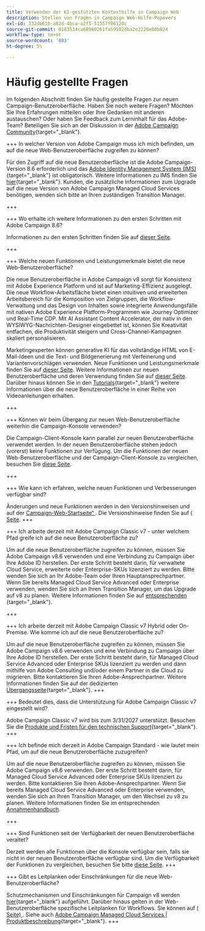 ```yaml
---
title: Verwenden der KI-gestützten Kontexthilfe in Campaign Web
description: Stellen von Fragen in Campaign Web-Hilfe-Popovers
exl-id: 332db61b-a82d-4bca-a2f5-51557f06120c
source-git-commit: 0183534ca68960261fa59582dba2e2220e60b024
workflow-type: tm+mt
source-wordcount: '803'
ht-degree: 5%

---
```


# Häufig gestellte Fragen

Im folgenden Abschnitt finden Sie häufig gestellte Fragen zur neuen Campaign-Benutzeroberfläche. Haben Sie noch weitere Fragen? Möchten Sie Ihre Erfahrungen mitteilen oder Ihre Gedanken mit anderen austauschen? Oder haben Sie Feedback zum Lerninhalt für das Adobe-Team? Beteiligen Sie sich an der Diskussion in der [Adobe Campaign Community](https://experienceleaguecommunities.adobe.com/t5/adobe-campaign-classic-v7/ct-p/adobe-campaign-classic-community){target="_blank"}.


+++ In welcher Version von Adobe Campaign muss ich mich befinden, um auf die neue Web-Benutzeroberfläche zugreifen zu können?

Für den Zugriff auf die neue Benutzeroberfläche ist die Adobe Campaign-Version 8.6 erforderlich und das [Adobe Identity Management System (IMS)](https://helpx.adobe.com/de/enterprise/using/identity.html){target="_blank"} ist obligatorisch. Weitere Informationen zu IMS finden Sie [hier](https://experienceleague.adobe.com/en/docs/campaign/technotes-ac/tn-new/migrate-users-to-ims){target="_blank"}. Kunden, die zusätzliche Informationen zum Upgrade auf die neue Version von Adobe Campaign Managed Cloud Services benötigen, wenden sich bitte an Ihren zuständigen Transition Manager.

+++

+++ Wo erhalte ich weitere Informationen zu den ersten Schritten mit Adobe Campaign 8.6?

Informationen zu den ersten Schritten finden Sie auf [dieser Seite](../get-started/get-started.md).

+++

+++ Welche neuen Funktionen und Leistungsmerkmale bietet die neue Web-Benutzeroberfläche?

Die neue Benutzeroberfläche in Adobe Campaign v8 sorgt für Konsistenz mit Adobe Experience Platform und ist auf Marketing-Effizienz ausgelegt. Die neue Workflow-Arbeitsfläche bietet einen intuitiven und erweiterten Arbeitsbereich für die Komposition von Zielgruppen, die Workflow-Verwaltung und das Design von Inhalten sowie integrierte Anwendungsfälle mit nativen Adobe Experience Platform-Programmen wie Journey Optimizer und Real-Time CDP.  Mit AI Assistant Content Accelerator, der nativ in den WYSIWYG-Nachrichten-Designer eingebettet ist, können Sie Kreativität entfachen, die Produktivität steigern und Cross-Channel-Kampagnen skaliert personalisieren.

Marketingexperten können generative KI für das vollständige HTML von E-Mail-Ideen und die Text- und Bildgenerierung mit Verfeinerung und Variantenvorschlägen verwenden. Neue Funktionen und Leistungsmerkmale finden Sie auf [dieser Seite](../rn/whats-new.md). Weitere Informationen zur neuen Benutzeroberfläche und deren Verwendung finden Sie auf [dieser Seite](../get-started/user-interface.md). Darüber hinaus können Sie in den [Tutorials](https://experienceleague.adobe.com/en/docs/campaign-web-learn/tutorials/overview){target="_blank"} weitere Informationen über die neue Benutzeroberfläche in einer Reihe von Videoanleitungen erhalten.

+++

+++  Können wir beim Übergang zur neuen Web-Benutzeroberfläche weiterhin die Campaign-Konsole verwenden?

Die Campaign-Client-Konsole kann parallel zur neuen Benutzeroberfläche verwendet werden. In der neuen Benutzeroberfläche stehen jedoch (vorerst) keine Funktionen zur Verfügung. Um die Funktionen der neuen Web-Benutzeroberfläche und der Campaign-Client-Konsole zu vergleichen, besuchen Sie [diese Seite](../get-started/capability-matrix.md).

+++

+++ Wie kann ich erfahren, welche neuen Funktionen und Verbesserungen verfügbar sind?

Änderungen und neue Funktionen werden in den Versionshinweisen und auf der [Campaign-Web-Startseite“ ](../get-started/user-interface.md#user-interface-home). Die Versionshinweise finden Sie auf ([ Seite](../rn/release-notes.md).
+++


+++  Ich arbeite derzeit mit Adobe Campaign Classic v7 - unter welchem Pfad greife ich auf die neue Benutzeroberfläche zu?

Um auf die neue Benutzeroberfläche zugreifen zu können, müssen Sie Adobe Campaign v8.6 verwenden und eine Verbindung zu Campaign über Ihre Adobe ID herstellen. Der erste Schritt besteht darin, für verwaltete Cloud Service, erweiterte oder Enterprise-SKUs lizenziert zu werden. Bitte wenden Sie sich an Ihr Adobe-Team oder Ihren Hauptansprechpartner. Wenn Sie bereits Managed Cloud Service Advanced oder Enterprise verwenden, wenden Sie sich an Ihren Transition Manager, um das Upgrade auf v8 zu planen. Weitere Informationen finden Sie auf [ entsprechenden ](https://experienceleague.adobe.com/en/docs/campaign/campaign-v8/new/v7-to-v8){target="_blank"}.

+++

+++  Ich arbeite derzeit mit Adobe Campaign Classic v7 Hybrid oder On-Premise. Wie komme ich auf die neue Benutzeroberfläche zu?

Um auf die neue Benutzeroberfläche zugreifen zu können, müssen Sie Adobe Campaign v8.6 verwenden und eine Verbindung zu Campaign über Ihre Adobe ID herstellen. Der erste Schritt besteht darin, für Managed Cloud Service Advanced oder Enterprise SKUs lizenziert zu werden und dann mithilfe von Adobe Consulting und/oder einem Partner in die Cloud zu migrieren. Bitte kontaktieren Sie Ihren Adobe-Ansprechpartner. Weitere Informationen finden Sie auf der dedizierten [Übergangsseite](https://experienceleague.adobe.com/en/docs/campaign/campaign-v8/new/v7-to-v8){target="_blank"}.
+++

+++ Bedeutet dies, dass die Unterstützung für Adobe Campaign Classic v7 eingestellt wird?

Adobe Campaign Classic v7 wird bis zum 3/31/2027 unterstützt. Besuchen Sie die [Produkte und Fristen für den technischen Support](https://helpx.adobe.com/support/programs/eol-matrix.html){target="_blank"}.
+++

+++ Ich befinde mich derzeit in Adobe Campaign Standard - wie lautet mein Pfad, um auf die neue Benutzeroberfläche zuzugreifen?

Um auf die neue Benutzeroberfläche zugreifen zu können, müssen Sie Adobe Campaign v8.6 verwenden. Der erste Schritt besteht darin, für Managed Cloud Service Advanced oder Enterprise SKUs lizenziert zu werden. Bitte kontaktieren Sie Ihren Adobe-Ansprechpartner. Wenn Sie bereits Managed Cloud Service Advanced oder Enterprise verwenden, wenden Sie sich an Ihren Transition Manager, um den Wechsel zu v8 zu planen. Weitere Informationen finden Sie im entsprechenden [Annahmenhandbuch](../../adoption/home.md).

+++


+++ Sind Funktionen seit der Verfügbarkeit der neuen Benutzeroberfläche veraltet?

Derzeit werden alle Funktionen über die Konsole verfügbar sein, falls sie nicht in der neuen Benutzeroberfläche verfügbar sind. Um die Verfügbarkeit der Funktionen zu vergleichen, besuchen Sie bitte [diese Seite](../get-started/capability-matrix.md).
+++


+++ Gibt es Leitplanken oder Einschränkungen für die neue Web-Benutzeroberfläche?

Schutzmechanismen und Einschränkungen für Campaign v8 werden [hier](https://experienceleague.adobe.com/en/docs/campaign/campaign-v8/releases/ac-guardrails){target="_blank"} aufgeführt. Darüber hinaus gelten in der Web-Benutzeroberfläche spezifische Leitplanken für Workflows. Sie können auf ([ Seite) ](../get-started/guardrails.md). Siehe auch [Adobe Campaign Managed Cloud Services | Produktbeschreibung](https://helpx.adobe.com/de/legal/product-descriptions/adobe-campaign-managed-cloud-services.html){target="_blank"}.
+++
